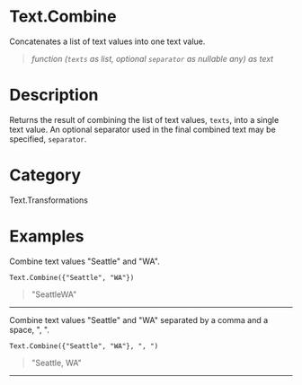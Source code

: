 # Text.Combine
Concatenates a list of text values into one text value.
> _function (<code>texts</code> as list, optional <code>separator</code> as nullable any) as text_

# Description 
Returns the result of combining the list of text values, <code>texts</code>, into a single text value. 
An optional separator used in the final combined text may be specified, <code>separator</code>.
# Category 
Text.Transformations
# Examples 
Combine text values "Seattle" and "WA".
```
Text.Combine({"Seattle", "WA"})
```
> "SeattleWA"
***
Combine text values "Seattle" and "WA" separated by a comma and a space, ", ".
```
Text.Combine({"Seattle", "WA"}, ", ")
```
> "Seattle, WA"
***
